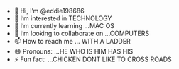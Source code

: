 - 👋 Hi, I’m @eddie198686
- 👀 I’m interested in TECHNOLOGY
- 🌱 I’m currently learning ...MAC OS
- 💞️ I’m looking to collaborate on ...COMPUTERS  
- 📫 How to reach me ... WITH A LADDER
- 😄 Pronouns: ...HE WHO IS HIM HAS HIS
- ⚡ Fun fact: ...CHICKEN DONT LIKE TO CROSS ROADS

<!---
eddie198686/eddie198686 is a ✨ special ✨ repository because its `README.md` (this file) appears on your GitHub profile.
You can click the Preview link to take a look at your changes.
--->
